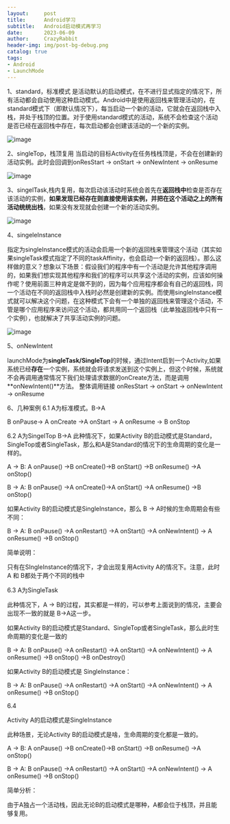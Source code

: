 ```yaml
---
layout:     post
title:      Android学习
subtitle:   Android启动模式再学习
date:       2023-06-09
author:     CrazyRabbit
header-img: img/post-bg-debug.png
catalog: true
tags:
- Android
- LaunchMode
---
```



1、standard，标准模式 是活动默认的启动模式，在不进行显式指定的情况下，所有活动都会自动使用这种启动模式。Android中是使用返回栈来管理活动的，在standard模式下（即默认情况下），每当启动一个新的活动，它就会在返回栈中入栈，并处于栈顶的位置。对于使用standard模式的活动，系统不会检查这个活动是否已经在返回栈中存在，每次启动都会创建该活动的一个新的实例。

![image](https://res.craft.do/user/full/1e24d421-28e6-de00-5d02-7a185ae589ee/doc/A4F79EFF-2619-4701-9664-E86F2032D1D8/91BC32CA-7DF4-4D90-920F-CE0440B78948_2/v9IAqZVuAB4QJsxeqQDPcbwoiT2WJmwmLWSQxQJgDxUz/Image.tiff)


2、singleTop，栈顶复用 当启动的目标Activity在任务栈栈顶是，不会在创建新的活动实例。此时会回调到onResStart → onStart → onNewIntent → onResume


![image](https://res.craft.do/user/full/1e24d421-28e6-de00-5d02-7a185ae589ee/doc/A4F79EFF-2619-4701-9664-E86F2032D1D8/748B168E-C6E6-4177-A0F6-DEE34BA16D01_2/A7K6XBX9xzp41nNMvh3IwAdGwILOFKwOVeSXPCntyyYz/Image.tiff)

3、singelTask,栈内复用，每次启动该活动时系统会首先在**返回栈中**检查是否存在该活动的实例，**如果发现已经存在则直接使用该实例，并把在这个活动之上的所有活动统统出栈**，如果没有发现就会创建一个新的活动实例。

![image](https://res.craft.do/user/full/1e24d421-28e6-de00-5d02-7a185ae589ee/doc/A4F79EFF-2619-4701-9664-E86F2032D1D8/0957D9ED-AAF3-4CB7-B07B-2318D74DDE35_2/vU5lf8AN8F5GtUqRaiGYkzGgKyfq0Dvpj6d6dWIMg0oz/Image.tiff)

4、singeleInstance

指定为singleInstance模式的活动会启用一个新的返回栈来管理这个活动（其实如果singleTask模式指定了不同的taskAffinity，也会启动一个新的返回栈）。那么这样做的意义？想象以下场景：假设我们的程序中有一个活动是允许其他程序调用的，如果我们想实现其他程序和我们的程序可以共享这个活动的实例，应该如何操作呢？使用前面三种肯定是做不到的，因为每个应用程序都会有自己的返回栈，同一个活动在不同的返回栈中入栈时必然是创建新的实例。而使用singleInstance模式就可以解决这个问题，在这种模式下会有一个单独的返回栈来管理这个活动，不管是哪个应用程序来访问这个活动，都共用同一个返回栈（此单独返回栈中只有一个实例），也就解决了共享活动实例的问题。

![image](https://res.craft.do/user/full/1e24d421-28e6-de00-5d02-7a185ae589ee/doc/A4F79EFF-2619-4701-9664-E86F2032D1D8/6DB203BD-8733-4842-A795-013F1CCDFF67_2/Q2XIj3SHexM4j2gqkDUPFkO9Hjxkl0ROLEmrue32jmIz/Image.tiff)

5、onNewIntent

launchMode为**singleTask/SingleTop**的时候，通过Intent启到一个Activity,如果系统已经**存在**一个实例，系统就会将请求发送到这个实例上，但这个时候，系统就不会再调用通常情况下我们处理请求数据的onCreate方法，而是调用**onNewIntent()**方法。
整体调用链接 onResStart → onStart → onNewIntent → onResume

6、几种案例
6.1 A为标准模式。B->A

B onPause-> A onCreate →A onStart → A onResume  → B onStop


6.2 A为SingelTop  B->A
此种情况下，如果Activity B的启动模式是Standard，SingleTop或者SingleTask，那么和A是Standard的情况下的生命周期的变化是一样的。

A -> B: A onPause() ->B onCreate()->B onStart() ->B onResume() ->A onStop()

B -> A: B onPause() ->A onCreate()->A onStart() ->A onResume() ->B onStop()

如果Activity B的启动模式是SingleInstance，那么 B -> A时候的生命周期会有些不同：

B -> A: B onPause() ->A onRestart() ->A onStart() ->A onNewIntent() -> A onResume() ->B onStop()

简单说明：

只有在SIngleInstance的情况下，才会出现复用Activity A的情况下。注意，此时 A 和 B都处于两个不同的栈中

6.3 A为SingleTask

此种情况下，A -> B的过程，其实都是一样的，可以参考上面说到的情况，主要会出现不一致的就是 B->A这一步。

如果Activity B的启动模式是Standard、SingleTop或者SingleTask，那么此时生命周期的变化是一致的

B -> A: B onPause() ->A onRestart() ->A onStart() ->A onNewIntent() -> A onResume() ->B onStop() ->B onDestroy()

如果Activity B的启动模式是 SingleInstance：

B -> A: B onPause() ->A onRestart() ->A onStart() ->A onNewIntent() -> A onResume() ->B onStop()

6.4

Activity A的启动模式是SingleInstance

此种场景，无论Activity B的启动模式是啥，生命周期的变化都是一致的。

A -> B: A onPause() ->B onCreate()->B onStart() ->B onResume() ->A onStop()

B -> A: B onPause() ->A onRestart() ->A onStart() ->A onNewIntent() -> A onResume() ->B onStop()

简单分析：

由于A独占一个活动栈，因此无论B的启动模式是哪种，A都会位于栈顶，并且能够复用。
